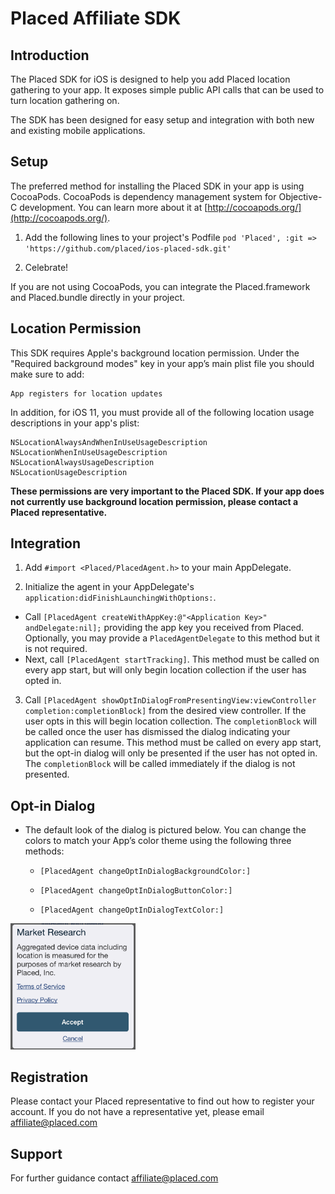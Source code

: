 # Placed Affiliate SDK

## Introduction

The Placed SDK for iOS is designed to help you add Placed location gathering to your app. It exposes simple public API calls that can be used to turn location gathering on.

The SDK has been designed for easy setup and integration with both new and existing mobile applications.

## Setup

The preferred method for installing the Placed SDK in your app is using CocoaPods. CocoaPods is dependency management system for Objective-C development. You can learn more about it at [http://cocoapods.org/](http://cocoapods.org/).

1. Add the following lines to your project's Podfile
`pod 'Placed', :git => 'https://github.com/placed/ios-placed-sdk.git'`

2. Celebrate!

If you are not using CocoaPods, you can integrate the Placed.framework and Placed.bundle directly in your project.

## Location Permission

This SDK requires Apple's background location permission. Under the "Required background modes" key in your app’s main plist file you should make sure to add:

    App registers for location updates

In addition, for iOS 11, you must provide all of the following location usage descriptions in your app's plist:

    NSLocationAlwaysAndWhenInUseUsageDescription
    NSLocationWhenInUseUsageDescription
    NSLocationAlwaysUsageDescription
    NSLocationUsageDescription

**These permissions are very important to the Placed SDK. If your app does not currently use background location permission, please contact a Placed representative.**

## Integration

1. Add `#import <Placed/PlacedAgent.h>` to your main AppDelegate.

2. Initialize the agent in your AppDelegate's `application:didFinishLaunchingWithOptions:`.

  - Call `[PlacedAgent createWithAppKey:@"<Application Key>" andDelegate:nil];` providing the app key you received from Placed. Optionally, you may provide a `PlacedAgentDelegate` to this method but it is not required.
  - Next, call `[PlacedAgent startTracking]`. This method must be called on every app start, but will only begin location collection if the user has opted in.

3. Call `[PlacedAgent showOptInDialogFromPresentingView:viewController completion:completionBlock]` from the desired view controller. If the user opts in this will begin location collection. The `completionBlock` will be called once the user has dismissed the dialog indicating your application can resume. This method must be called on every app start, but the opt-in dialog will only be presented if the user has not opted in. The `completionBlock` will be called immediately if the dialog is not presented.

## Opt-in Dialog

* The default look of the dialog is pictured below. You can change the colors to match your App’s color theme using the following three methods:

    * `[PlacedAgent changeOptInDialogBackgroundColor:]`

    * `[PlacedAgent changeOptInDialogButtonColor:]`

    * `[PlacedAgent changeOptInDialogTextColor:]`


<img src="image_0.png" alt="Dialog Box" style="width: 200px;"/>

## Registration
Please contact your Placed representative to find out how to register your account. If you do not have a representative yet, please email [affiliate@placed.com](mailto:affiliate@placed.com)

## Support
For further guidance contact [affiliate@placed.com](mailto:affiliate@placed.com)

